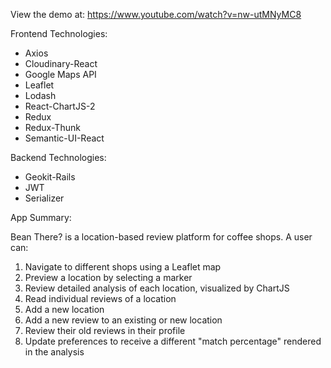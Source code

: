 View the demo at: https://www.youtube.com/watch?v=nw-utMNyMC8

Frontend Technologies:

- Axios
- Cloudinary-React
- Google Maps API
- Leaflet
- Lodash
- React-ChartJS-2
- Redux
- Redux-Thunk
- Semantic-UI-React

Backend Technologies:

- Geokit-Rails
- JWT
- Serializer


App Summary:

Bean There? is a location-based review platform for coffee shops. A user can:

1. Navigate to different shops using a Leaflet map
2. Preview a location by selecting a marker
3. Review detailed analysis of each location, visualized by ChartJS
4. Read individual reviews of a location
5. Add a new location
6. Add a new review to an existing or new location
7. Review their old reviews in their profile
8. Update preferences to receive a different "match percentage" rendered in the analysis
